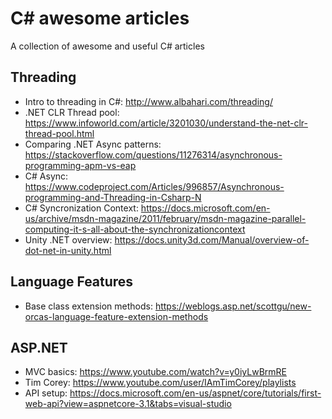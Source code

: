 # C# awesome articles
A collection of awesome and useful C# articles

## Threading
- Intro to threading in C#: http://www.albahari.com/threading/
- .NET CLR Thread pool: https://www.infoworld.com/article/3201030/understand-the-net-clr-thread-pool.html
- Comparing .NET Async patterns: https://stackoverflow.com/questions/11276314/asynchronous-programming-apm-vs-eap
- C# Async: https://www.codeproject.com/Articles/996857/Asynchronous-programming-and-Threading-in-Csharp-N
- C# Syncronization Context: https://docs.microsoft.com/en-us/archive/msdn-magazine/2011/february/msdn-magazine-parallel-computing-it-s-all-about-the-synchronizationcontext
- Unity .NET overview: https://docs.unity3d.com/Manual/overview-of-dot-net-in-unity.html
## Language Features
- Base class extension methods: https://weblogs.asp.net/scottgu/new-orcas-language-feature-extension-methods

## ASP.NET
- MVC basics: https://www.youtube.com/watch?v=y0iyLwBrmRE
- Tim Corey: https://www.youtube.com/user/IAmTimCorey/playlists
- API setup: https://docs.microsoft.com/en-us/aspnet/core/tutorials/first-web-api?view=aspnetcore-3.1&tabs=visual-studio
